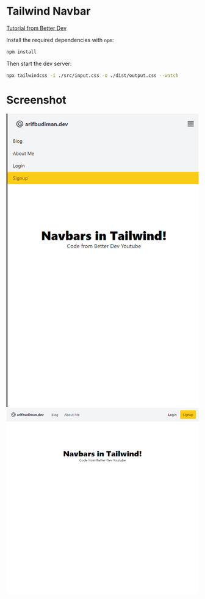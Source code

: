 # Tailwind Navbar

[Tutorial from Better Dev](https://www.youtube.com/watch?v=puaX_nhTMRU)

Install the required dependencies with `npm`:

```sh
npm install
```

Then start the dev server:

```sh
npx tailwindcss -i ./src/input.css -o ./dist/output.css --watch
```
# Screenshot
![Screenshot](small.png)
![Screenshot](wide.png)